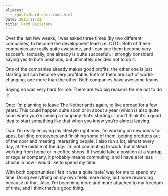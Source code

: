 ```yaml
---
aliases:
  - /posts/hard-decisions.html
date: 2011-11-21
title: Hard Decisions
---
```


Over the last few weeks, I was asked three times (by two different companies) to
become the development lead (i.e. CTO). Both of these companies are really quite
awesome, and I can see them become very succesful (actually, one already is
quite succesful). I strongly considerd saying yes to both positions, but
ultimately decided not to do it.&#10;

One of the companies already makes good profits, the other one is just starting
but can become very profitable. Both of them are sort of world-changing, one
more than the other. Both companies have awesome teams.&#10;

Saying no was very hard for me. There are two big reasons for me not to do
it:&#10;

One: I’m planning to leave The Netherlands again, to live abroad for a few
years. This could happen quite soon or in about a year (which is also quite soon
when you’re joining a company that’s starting). I don’t think it’s a good idea
to start something like that when you know you’re almost leaving.&#10;

Two: I’m really enjoying my lifestyle right now. I’m working on new ideas for
apps, building prototypes and finishing some of them, getting products out of
the door and meeting interesting people. I also run a lot, almost every day, at
the middle of the day. I’m not commuting to work, but instead working from home
or in coffee shops. If I would take a position at a startup or regular company,
it probably means commuting, and I have a lot less choice in how I would like to
spend my time.&#10;

With both opportunities I felt it was a quite ‘safe’ way for me to spend my
time. Doing everything on my own feels more risky, but more rewarding because of
that. Also, I’m becoming more and more attached to my freedom of time, and I
think that’s a good thing.&#10;
